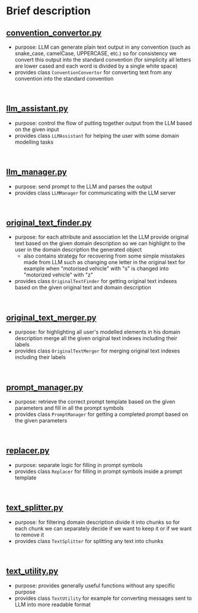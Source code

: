 # Brief description

## [convention_convertor.py](convention_convertor.py)
- purpose: LLM can generate plain text output in any convention (such as snake_case, camelCase, UPPERCASE, etc.) so for consistency we convert this output into the standard convention (for simplicity all letters are lower cased and each word is divided by a single white space)
- provides class `ConventionConvertor` for converting text from any convention into the standard convention

<br/>

## [llm_assistant.py](llm_assistant.py)
- purpose: control the flow of putting together output from the LLM based on the given input
- provides class `LLMAssistant` for helping the user with some domain modelling tasks

<br/>

## [llm_manager.py](llm_manager.py)
- purpose: send prompt to the LLM and parses the output
- provides class `LLMManager` for communicating with the LLM server

<br/>

## [original_text_finder.py](original_text_finder.py)
- purpose: for each attribute and association let the LLM provide original text based on the given domain description so we can highlight to the user in the domain description the generated object
    - also contains strategy for recovering from some simple misstakes made from LLM such as changing one letter in the original text for example when "motorised vehicle" with "s" is changed into "motorized vehicle" with "z"
- provides class `OriginalTextFinder` for getting original text indexes based on the given original text and domain description


<br/>

## [original_text_merger.py](original_text_merger.py)
- purpose: for highlighting all user's modelled elements in his domain description merge all the given original text indexes including their labels
- provides class `OriginalTextMerger` for merging original text indexes including their labels

<br/>

## [prompt_manager.py](prompt_manager.py)
- purpose: retrieve the correct prompt template based on the given parameters and fill in all the prompt symbols
- provides class `PromptManager` for getting a completed prompt based on the given parameters

<br/>

## [replacer.py](replacer.py)
- purpose: separate logic for filling in prompt symbols
- provides class `Replacer` for filling in prompt symbols inside a prompt template

<br/>

## [text_splitter.py](text_splitter.py)
- purpose: for filtering domain description divide it into chunks so for each chunk we can separately decide if we want to keep it or if we want to remove it
- provides class `TextSplitter` for splitting any text into chunks

<br/>

## [text_utility.py](text_utility.py)
- purpose: provides generally useful functions without any specific purpose
- provides class `TextUtility` for example for converting messages sent to LLM into more readable format